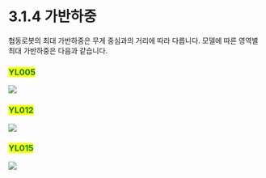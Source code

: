 # 3.1.4 가반하중

협동로봇의 최대 가반하중은 무게 중심과의 거리에 따라 다릅니다. 모델에 따른 영역별 최대 가반하중은 다음과 같습니다.

### <mark style="color:green;">YL005</mark>

![](../../.gitbook/assets/yl005\_payload.png)

### <mark style="color:green;">YL012</mark>

![](../../.gitbook/assets/yl012\_payload.png)

### <mark style="color:green;">YL015</mark>

![](../../.gitbook/assets/yl015\_payload.png)
